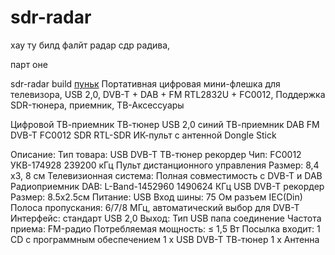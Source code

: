 # sdr-radar

хау ту билд фалйт радар сдр радива,

парт оне

sdr-radar build
[пуньк](https://www.aliexpress.ru/item/1005001505982454.html)
Портативная цифровая мини-флешка для телевизора, USB 2,0, DVB-T + DAB + FM RTL2832U + FC0012, Поддержка SDR-тюнера, приемник, ТВ-Аксессуары

Цифровой ТВ-приемник ТВ-тюнер USB 2,0 синий ТВ-приемник DAB FM DVB-T FC0012 SDR RTL-SDR ИК-пульт с антенной Dongle Stick

Описание:
Тип товара: USB DVB-T ТВ-тюнер рекордер
Чип: FC0012
УКВ-174928 239200 кГц
Пульт дистанционного управления
Размер: 8,4 х3, 8 см
Телевизионная система: Полная совместимость с DVB-T и DAB
Радиоприемник DAB: L-Band-1452960 1490624 КГц
USB DVB-T рекордер
Размер: 8.5x2.5см
Питание: USB
Вход шины: 75 Ом разъем IEC(Din)
Полоса пропускания: 6/7/8 МГц, автоматический выбор для DVB-T
Интерфейс: стандарт USB 2,0
Выход: Тип USB папа соединение
Частота приема: FM-радио
Потребляемая мощность: ≤ 1,5 Вт
Посылка входит:
1 CD с программным обеспечением
1 x USB DVB-T ТВ-тюнер
1 x Антенна
